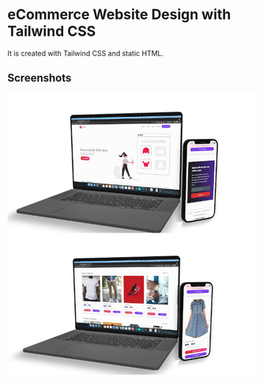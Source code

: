 # eCommerce Website Design with Tailwind CSS

It is created with Tailwind CSS and static HTML. 

## Screenshots
![](./web-ui.png)
![](./web-ui1.png)


